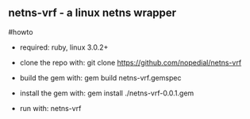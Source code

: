 netns-vrf - a linux netns wrapper
---------------------------------

#howto

* required: ruby, linux 3.0.2+

* clone the repo with: git clone https://github.com/nopedial/netns-vrf

* build the gem with: gem build netns-vrf.gemspec

* install the gem with: gem install ./netns-vrf-0.0.1.gem

* run with: netns-vrf




